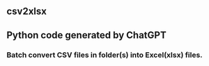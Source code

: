 ## csv2xlsx

## Python code generated by ChatGPT 

### Batch convert CSV files in folder(s) into Excel(xlsx) files.
